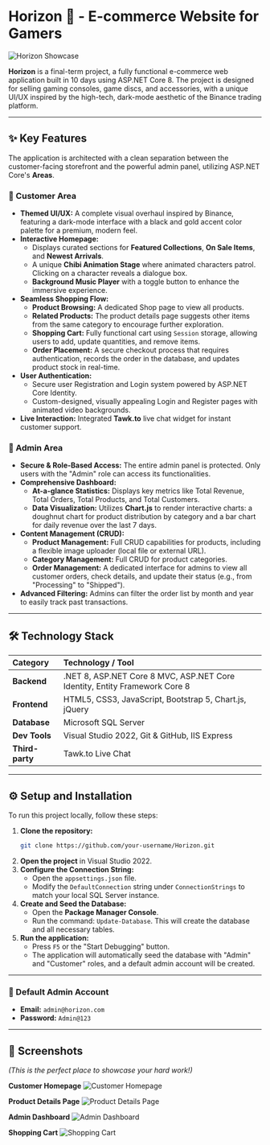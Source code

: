 #  Horizon 🚀 - E-commerce Website for Gamers

![Horizon Showcase]([link_den_anh_banner_dep_nhat_cua_ban])

**Horizon** is a final-term project, a fully functional e-commerce web application built in 10 days using ASP.NET Core 8. The project is designed for selling gaming consoles, game discs, and accessories, with a unique UI/UX inspired by the high-tech, dark-mode aesthetic of the Binance trading platform.

---

## ✨ Key Features

The application is architected with a clean separation between the customer-facing storefront and the powerful admin panel, utilizing ASP.NET Core's **Areas**.

### 👤 Customer Area

- **Themed UI/UX:** A complete visual overhaul inspired by Binance, featuring a dark-mode interface with a black and gold accent color palette for a premium, modern feel.
- **Interactive Homepage:**
    - Displays curated sections for **Featured Collections**, **On Sale Items**, and **Newest Arrivals**.
    - A unique **Chibi Animation Stage** where animated characters patrol. Clicking on a character reveals a dialogue box.
    - **Background Music Player** with a toggle button to enhance the immersive experience.
- **Seamless Shopping Flow:**
    - **Product Browsing:** A dedicated Shop page to view all products.
    - **Related Products:** The product details page suggests other items from the same category to encourage further exploration.
    - **Shopping Cart:** Fully functional cart using `Session` storage, allowing users to add, update quantities, and remove items.
    - **Order Placement:** A secure checkout process that requires authentication, records the order in the database, and updates product stock in real-time.
- **User Authentication:**
    - Secure user Registration and Login system powered by ASP.NET Core Identity.
    - Custom-designed, visually appealing Login and Register pages with animated video backgrounds.
- **Live Interaction:** Integrated **Tawk.to** live chat widget for instant customer support.

### 🔐 Admin Area

- **Secure & Role-Based Access:** The entire admin panel is protected. Only users with the "Admin" role can access its functionalities.
- **Comprehensive Dashboard:**
    - **At-a-glance Statistics:** Displays key metrics like Total Revenue, Total Orders, Total Products, and Total Customers.
    - **Data Visualization:** Utilizes **Chart.js** to render interactive charts: a doughnut chart for product distribution by category and a bar chart for daily revenue over the last 7 days.
- **Content Management (CRUD):**
    - **Product Management:** Full CRUD capabilities for products, including a flexible image uploader (local file or external URL).
    - **Category Management:** Full CRUD for product categories.
    - **Order Management:** A dedicated interface for admins to view all customer orders, check details, and update their status (e.g., from "Processing" to "Shipped").
- **Advanced Filtering:** Admins can filter the order list by month and year to easily track past transactions.

---

## 🛠️ Technology Stack

| Category | Technology / Tool |
| :--- | :--- |
| **Backend** | .NET 8, ASP.NET Core 8 MVC, ASP.NET Core Identity, Entity Framework Core 8 |
| **Frontend** | HTML5, CSS3, JavaScript, Bootstrap 5, Chart.js, jQuery |
| **Database** | Microsoft SQL Server |
| **Dev Tools** | Visual Studio 2022, Git & GitHub, IIS Express |
| **Third-party**| Tawk.to Live Chat |

---

## ⚙️ Setup and Installation

To run this project locally, follow these steps:

1.  **Clone the repository:**
    ```bash
    git clone https://github.com/your-username/Horizon.git
    ```
2.  **Open the project** in Visual Studio 2022.
3.  **Configure the Connection String:**
    - Open the `appsettings.json` file.
    - Modify the `DefaultConnection` string under `ConnectionStrings` to match your local SQL Server instance.
4.  **Create and Seed the Database:**
    - Open the **Package Manager Console**.
    - Run the command: `Update-Database`. This will create the database and all necessary tables.
5.  **Run the application:**
    - Press `F5` or the "Start Debugging" button.
    - The application will automatically seed the database with "Admin" and "Customer" roles, and a default admin account will be created.

---

### 🔑 Default Admin Account

-   **Email:** `admin@horizon.com`
-   **Password:** `Admin@123`

---

## 📸 Screenshots

*(This is the perfect place to showcase your hard work!)*

**Customer Homepage**
![Customer Homepage]([link_den_anh_trang_chu])

**Product Details Page**
![Product Details Page]([link_den_anh_trang_chi_tiet])

**Admin Dashboard**
![Admin Dashboard]([link_den_anh_dashboard])

**Shopping Cart**
![Shopping Cart]([link_den_anh_gio_hang])